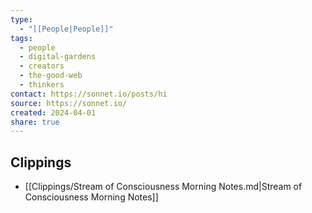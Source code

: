 ```yaml
---
type:
  - "[[People|People]]"
tags:
  - people
  - digital-gardens
  - creators
  - the-good-web
  - thinkers
contact: https://sonnet.io/posts/hi
source: https://sonnet.io/
created: 2024-04-01
share: true
---
```


## Clippings
- [[Clippings/Stream of Consciousness Morning Notes.md|Stream of Consciousness Morning Notes]]
